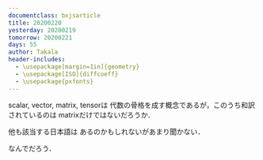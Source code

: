 ```yaml
---
documentclass: bxjsarticle
title: 20200220
yesterday: 20200219
tomorrow: 20200221
days: 55
author: Takala
header-includes:
  - \usepackage[margin=1in]{geometry}
  - \usepackage[ISO]{diffcoeff}
  - \usepackage{pxfonts}
---
```



scalar, vector, matrix, tensorは
代数の骨格を成す概念であるが，このうち和訳されているのは
matrixだけではないだろうか．


他も該当する日本語は
あるのかもしれないがあまり聞かない．


なんでだろう．